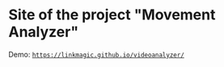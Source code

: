 <h1>Site of the project "Movement Analyzer"</h1>

Demo: <code>https://linkmagic.github.io/videoanalyzer/</code>
